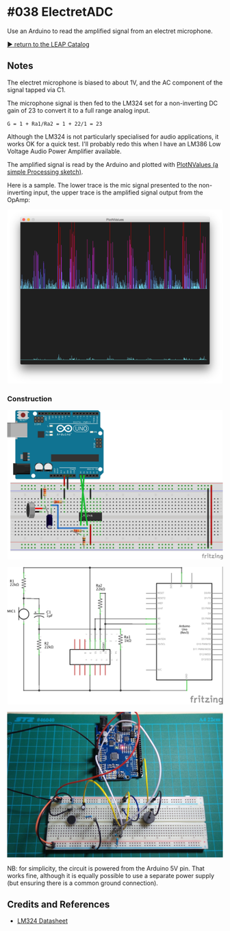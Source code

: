 # #038 ElectretADC

Use an Arduino to read the amplified signal from an electret microphone.


[:arrow_forward: return to the LEAP Catalog](https://leap.tardate.com)

## Notes

The electret microphone is biased to about 1V, and the AC component of the signal tapped via C1.

The microphone signal is then fed to the LM324 set for a non-inverting DC gain of 23 to convert it to a full range analog input.

    G = 1 + Ra1/Ra2 = 1 + 22/1 = 23

Although the LM324 is not particularly specialised for audio applications, it works OK for a quick test.
I'll probably redo this when I have an LM386 Low Voltage Audio Power Amplifier available.

The amplified signal is read by the Arduino and plotted with [PlotNValues (a simple Processing sketch)](../../processing/PlotNValues).

Here is a sample.
The lower trace is the mic signal presented to the non-inverting input,
the upper trace is the amplified signal output from the OpAmp:

![processing trace](./assets/processing_trace.png?raw=true)

### Construction

![The Breadboard](./assets/ElectretADC_bb.jpg?raw=true)

![The Schematic](./assets/ElectretADC_schematic.jpg?raw=true)

![The Build](./assets/ElectretADC_build.jpg?raw=true)

NB: for simplicity, the circuit is powered from the Arduino 5V pin.
That works fine, although it is equally possible to use a separate power supply (but ensuring there is a common ground connection).

## Credits and References
* [LM324 Datasheet](http://www.futurlec.com/Linear/LM324N.shtml)
